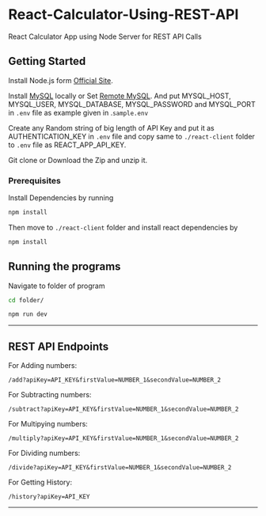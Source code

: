 # React-Calculator-Using-REST-API

React Calculator App using Node Server for REST API Calls

## Getting Started

Install Node.js form [Official Site](https://nodejs.org/en/download/).

Install [MySQL](https://www.mysql.com/) locally or Set [Remote MySQL](https://remotemysql.com/). And put MYSQL_HOST, MYSQL_USER, MYSQL_DATABASE, MYSQL_PASSWORD and MYSQL_PORT in `.env` file as example given in .`sample.env`

Create any Random string of big length of API Key and put it as AUTHENTICATION_KEY in `.env` file and copy same to `./react-client` folder to `.env` file as REACT_APP_API_KEY.

Git clone or Download the Zip and unzip it.

### Prerequisites

Install Dependencies by running

```bash
npm install
```

Then move to `./react-client` folder and install react dependencies by

```bash
npm install
```

## Running the programs

Navigate to folder of program

```bash
cd folder/

npm run dev
```
---

## REST API Endpoints


For Adding numbers:
```http
/add?apiKey=API_KEY&firstValue=NUMBER_1&secondValue=NUMBER_2
```

For Subtracting numbers:
```http
/subtract?apiKey=API_KEY&firstValue=NUMBER_1&secondValue=NUMBER_2
```

For Multipying numbers:
```http
/multiply?apiKey=API_KEY&firstValue=NUMBER_1&secondValue=NUMBER_2
```

For Dividing numbers:
```http
/divide?apiKey=API_KEY&firstValue=NUMBER_1&secondValue=NUMBER_2
```

For Getting History:
```http
/history?apiKey=API_KEY
```

---